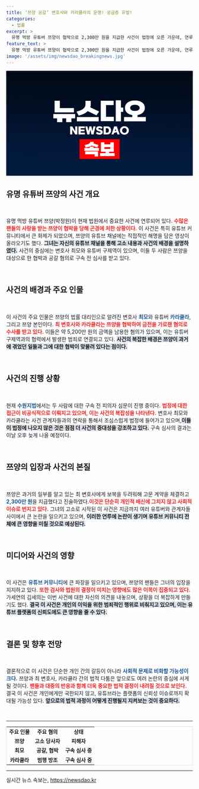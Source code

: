 ```yaml
---
title: ‘쯔양 공갈’ 변호사와 카라큘라의 운명! 궁금증 유발!
categories:
  - 법률
excerpt: >
  유명 먹방 유튜버 쯔양이 협박으로 2,300만 원을 지급한 사건이 법정에 오른 가운데, 연루된 변호사와 유튜버가 구속 심사를 받는다. 과거의 비밀이 드러날지 이목이 집중된다!
feature_text: >
  유명 먹방 유튜버 쯔양이 협박으로 2,300만 원을 지급한 사건이 법정에 오른 가운데, 연루된 변호사와 유튜버가 구속 심사를 받는다. 과거의 비밀이 드러날지 이목이 집중된다!
image: '/assets/img/newsdao_breakingnews.jpg'
---
```


<p><img src="/assets/img/newsdao_breakingnews.jpg" alt="flaretime 속보" /></p>

<h2 data-ke-size="size26">유명 유튜버 쯔양의 사건 개요</h2>

<p data-ke-size="size16">&nbsp;</p>

<p>유명 먹방 유튜버 쯔양(박정원)이 현재 법원에서 중요한 사건에 연루되어 있다. <b><span style="color: #ee2323;">수많은 팬들의 사랑을 받는 쯔양이 협박을 당해 곤경에 처한 상황이다.</span></b> 이 사건은 특히 유튜브 커뮤니티에서 큰 화제가 되었으며, 쯔양의 유튜브 채널에는 직접적인 해명을 담은 영상이 올라오기도 했다. <b><span style="background-color: #21538527;">그녀는 자신의 유튜브 채널을 통해 고소 내용과 사건의 배경을 설명하였다.</span></b> 사건의 중심에는 변호사 최모와 유튜버 구제역이 있으며, 이들 두 사람은 쯔양을 대상으로 한 협박과 공갈 혐의로 구속 전 심사를 받고 있다. </p>

<p data-ke-size="size16">&nbsp;</p>

<h2 data-ke-size="size26">사건의 배경과 주요 인물</h2>

<p data-ke-size="size16">&nbsp;</p>

<p>이 사건의 주요 인물은 쯔양의 법률 대리인으로 알려진 변호사 <b><span style="color: #1a5490;">최모</span></b>와 유튜버 <b><span style="color: #1a5490;">카라큘라</span></b>, 그리고 쯔양 본인이다. <b><span style="color: #ee2323;">최 변호사와 카라큘라는 쯔양을 협박하여 금전을 가로챈 혐의로 수사를 받고 있다.</span></b> 이들은 약 5,200만 원의 금액을 남용한 혐의가 있으며, 이는 유튜버 구제역과의 협력에서 발생한 범죄로 연결되고 있다. <b><span style="background-color: #21538527;">사건의 복잡한 배경은 쯔양이 과거에 겪었던 일들과 그에 대한 협박이 맞물려 있다는 점이다.</span></b> </p>

<p data-ke-size="size16">&nbsp;</p>

<h2 data-ke-size="size26">사건의 진행 상황</h2>

<p data-ke-size="size16">&nbsp;</p>

<p>현재 <b><span style="color: #1a5490;">수원지법</span></b>에서는 두 사람에 대한 구속 전 피의자 심문이 진행 중이다. <b><span style="color: #ee2323;">법정에 대한 접근이 비공식적으로 이뤄지고 있으며, 이는 사건의 복잡성을 나타낸다.</span></b> 변호사 최모와 카라큘라는 사건 관계자들과의 연락을 통해서 조심스럽게 법정에 들어가고 있으며,<b><span style="background-color: #21538527;">이들이 법정에 나오지 않은 것은 점점 더 사건의 중대성을 강조하고 있다.</span></b> 구속 심사의 결과는 이날 오후 늦게 나올 예정이다. </p>

<p data-ke-size="size16">&nbsp;</p>

<h2 data-ke-size="size26">쯔양의 입장과 사건의 본질</h2>

<p data-ke-size="size16">&nbsp;</p>

<p>쯔양은 과거의 일부를 알고 있는 최 변호사에게 보복을 두려워해 고문 계약을 체결하고 <b><span style="color: #1a5490;">2,300만 원</span></b>을 지급했다고 진술하였다.<b><span style="color: #ee2323;">이것은 단순히 개인적 배신에 그치지 않고 사회적 이슈로 번지고 있다.</span></b> 그녀의 고소로 시작된 이 사건은 지금까지 여러 유튜버와 관계자들 사이에서 큰 논란을 일으키고 있으며, <b><span style="background-color: #21538527;">이러한 연루에 논란이 생기며 유튜브 커뮤니티 전체에 큰 영향을 미칠 것으로 예상된다.</span></b></p>

<p data-ke-size="size16">&nbsp;</p>

<h2 data-ke-size="size26">미디어와 사건의 영향</h2>

<p data-ke-size="size16">&nbsp;</p>

<p>이 사건은 <b><span style="color: #1a5490;">유튜브 커뮤니티</span></b>에 큰 파장을 일으키고 있으며, 쯔양의 팬들은 그녀의 입장을 지지하고 있다. <b><span style="color: #ee2323;">또한 검사와 법원의 결정이 미치는 영향에도 많은 이목이 집중되고 있다.</span></b> 가세연의 김세의는 이번 사건에 대한 자신의 의견을 내놓으며, 상황을 더 복잡하게 만들기도 했다. <b><span style="background-color: #21538527;">결국 이 사건은 개인의 이익을 위한 범죄적인 행위로 비춰지고 있으며, 이는 유튜브 플랫폼의 신뢰도에도 큰 영향을 줄 수 있다.</span></b></p>

<p data-ke-size="size16">&nbsp;</p>

<h2 data-ke-size="size26">결론 및 향후 전망</h2>

<p data-ke-size="size16">&nbsp;</p>

<p>결론적으로 이 사건은 단순한 개인 간의 갈등이 아니라 <b><span style="color: #1a5490;">사회적 문제로 비화할 가능성이 크다.</span></b> 쯔양과 최 변호사, 카라큘라 간의 법적 다툼은 앞으로도 여러 논란의 중심에 서게 될 것이다. <b><span style="color: #ee2323;">팬들과 대중의 반응과 함께 더욱 중요한 법적 결정이 내려질 것으로 보인다.</span></b> 결국 이 사건은 개인에게만 국한되지 않고, 유튜브라는 플랫폼의 신뢰성 이슈로까지 확대될 가능성 있다. <b><span style="background-color: #21538527;">앞으로의 법적 과정이 어떻게 진행될지 지켜보는 것이 중요하다.</span></b></p>

<p data-ke-size="size16">&nbsp;</p>

<hr>

<table style="width: 100%; border-collapse: collapse; border: 1px solid #ddd;">
<tr>
<td style="text-align: center; height: 17px;"><b>주요 인물</b></td>
<td style="text-align: center; height: 17px;"><b>주요 혐의</b></td>
<td style="text-align: center; height: 17px;"><b>상태</b></td>
</tr>
<tr>
<td style="text-align: center; height: 17px;"><b>쯔양</b></td>
<td style="text-align: center; height: 17px;"><b>고소 당사자</b></td>
<td style="text-align: center; height: 17px;"><b>피해자</b></td>
</tr>
<tr>
<td style="text-align: center; height: 17px;"><b>최모</b></td>
<td style="text-align: center; height: 17px;"><b>공갈, 협박</b></td>
<td style="text-align: center; height: 17px;"><b>구속 심사 중</b></td>
</tr>
<tr>
<td style="text-align: center; height: 17px;"><b>카라큘라</b></td>
<td style="text-align: center; height: 17px;"><b>범행 방조</b></td>
<td style="text-align: center; height: 17px;"><b>구속 심사 중</b></td>
</tr>
</table>

<hr>
실시간 뉴스 속보는, <a href="https://newsdao.kr" rel="dofollow">https://newsdao.kr</a>


